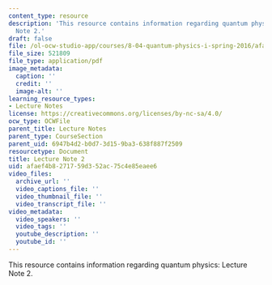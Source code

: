 ```yaml
---
content_type: resource
description: 'This resource contains information regarding quantum physics: Lecture
  Note 2.'
draft: false
file: /ol-ocw-studio-app/courses/8-04-quantum-physics-i-spring-2016/afaef4b8271759d352ac75c4e85eaee6_MIT8_04S16_LecNotes2.pdf
file_size: 521809
file_type: application/pdf
image_metadata:
  caption: ''
  credit: ''
  image-alt: ''
learning_resource_types:
- Lecture Notes
license: https://creativecommons.org/licenses/by-nc-sa/4.0/
ocw_type: OCWFile
parent_title: Lecture Notes
parent_type: CourseSection
parent_uid: 6947b4d2-b0d7-3d15-9ba3-638f887f2509
resourcetype: Document
title: Lecture Note 2
uid: afaef4b8-2717-59d3-52ac-75c4e85eaee6
video_files:
  archive_url: ''
  video_captions_file: ''
  video_thumbnail_file: ''
  video_transcript_file: ''
video_metadata:
  video_speakers: ''
  video_tags: ''
  youtube_description: ''
  youtube_id: ''
---
```

This resource contains information regarding quantum physics: Lecture Note 2.
